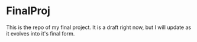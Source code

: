 # FinalProj
This is the repo of my final project. It is a draft right now, but I will update as it evolves into it's final form. 
